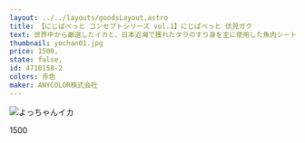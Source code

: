 ```yaml
---
layout: ../../layouts/goodsLayout.astro
title: 【にじぱぺっと コンセプトシリーズ vol.1】にじぱぺっと 伏見ガク
text: 世界中から厳選したイカと、日本近海で獲れたタラのすり身を主に使用した魚肉シートを食べやすい一口サイズにカットし、秘伝の調味でさっぱりとした酢味に仕上げました。
thumbnail: yochan01.jpg
price: 1500,
state: false,
id: 4710158-2
colors: 赤色
maker: ANYCOLOR株式会社
---
```


![よっちゃんイカ](/images/yochan01.jpg)

1500
